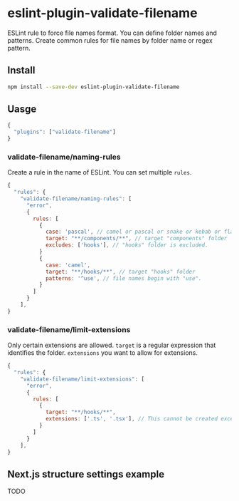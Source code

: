 # eslint-plugin-validate-filename

ESLint rule to force file names format. You can define folder names and patterns. Create common rules for file names by folder name or regex pattern.

## Install

```sh
npm install --save-dev eslint-plugin-validate-filename
```

## Uasge

```javascript
{
  "plugins": ["validate-filename"]
}
```

### validate-filename/naming-rules

Create a rule in the name of ESLint. You can set multiple `rules`.

```javascript
{
  "rules": {
    "validate-filename/naming-rules": [
      "error",
      {
        rules: [
          {
            case: 'pascal', // camel or pascal or snake or kebab or flat
            target: "**/components/**", // target "components" folder
            excludes: ['hooks'], // "hooks" folder is excluded.
          }
          {
            case: 'camel',
            target: "**/hooks/**", // target "hooks" folder
            patterns: '^use', // file names begin with "use".
          }
        ] 
      }
    ],
}
```

### validate-filename/limit-extensions

Only certain extensions are allowed. `target` is a regular expression that identifies the folder. `extensions` you want to allow for extensions.

```javascript
{
  "rules": {
    "validate-filename/limit-extensions": [
      "error",
      {
        rules: [
          {
            target: "**/hooks/**",
            extensions: ['.ts', '.tsx'], // This cannot be created except for .ts or .tsx under the hooks folder.
          }
        ]
      }
    ],
}
```

## Next.js structure settings example

TODO
